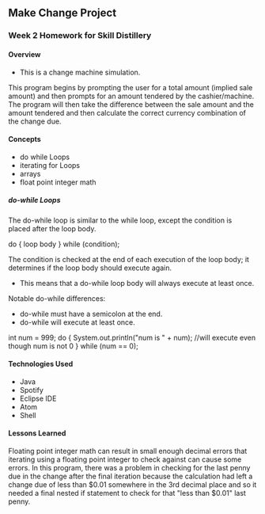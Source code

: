 ## Make Change Project

### Week 2 Homework for Skill Distillery

#### Overview

* This is a change machine simulation.

This program begins by prompting the user for a total amount (implied sale amount) and then prompts for an amount tendered by the cashier/machine. The program will then take the difference between the sale amount and the amount tendered and then calculate the correct currency combination of the change due.

#### Concepts

* do while Loops
* iterating for Loops
* arrays
* float point integer math

##### do-while Loops

The do-while loop is similar to the while loop, except the condition is placed after the loop body.

do {
  loop body
} while (condition);

The condition is checked at the end of each execution of the loop body; it determines if the loop body should execute again.
* This means that a do-while loop body will always execute at least once.

Notable do-while differences:
* do-while must have a semicolon at the end.
* do-while will execute at least once.

int num = 999;
do {
  System.out.println("num is " + num); //will execute even though num is not 0
} while (num == 0);



#### Technologies Used

* Java
* Spotify
* Eclipse IDE
* Atom
* Shell

#### Lessons Learned

Floating point integer math can result in small enough decimal errors that iterating using a floating point integer to check against can cause some errors. In this program, there was a problem in checking for the last penny due in the change after the final iteration because the calculation had left a change due of less than $0.01 somewhere in the 3rd decimal place and so it needed a final nested if statement to check for that "less than $0.01" last penny.
